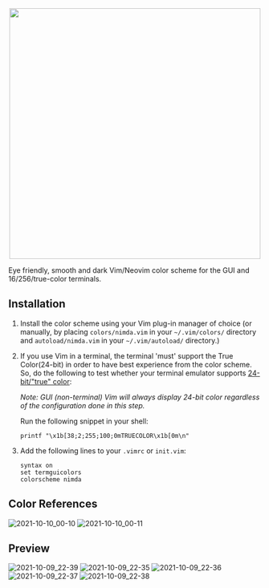 <div align="center">
  <img src="https://user-images.githubusercontent.com/39852038/136669587-d21af0db-4f9a-4b3f-bc87-d61ffa31cc89.png" width="500" />
</div>

Eye friendly, smooth and dark Vim/Neovim color scheme for the GUI and 16/256/true-color terminals.

## Installation

1. Install the color scheme using your Vim plug-in manager of choice (or manually, by placing `colors/nimda.vim` in your `~/.vim/colors/` directory and `autoload/nimda.vim` in your `~/.vim/autoload/` directory.)


2. If you use Vim in a terminal, the terminal 'must' support the True Color(24-bit) in order to have best experience from the color scheme. So, do the following to test whether your terminal emulator supports [24-bit/"true" color](https://gist.github.com/XVilka/8346728):

   _Note: GUI (non-terminal) Vim will always display 24-bit color regardless of the configuration done in this step._

   Run the following snippet in your shell:

   ```shell
   printf "\x1b[38;2;255;100;0mTRUECOLOR\x1b[0m\n"
   ```

3. Add the following lines to your `.vimrc` or `init.vim`:

   ```vim
   syntax on
   set termguicolors
   colorscheme nimda
   ```

## Color References
![2021-10-10_00-10](https://user-images.githubusercontent.com/39852038/136673888-9b59c245-9e70-4db4-9e2a-2b54cc437d9b.png)
![2021-10-10_00-11](https://user-images.githubusercontent.com/39852038/136673887-e1487709-0a6e-473a-a46d-3152fb3710c9.png)

## Preview
![2021-10-09_22-39](https://user-images.githubusercontent.com/39852038/136671906-a293a567-f657-410d-b60a-19fe5b43e22b.png)
![2021-10-09_22-35](https://user-images.githubusercontent.com/39852038/136671899-fd7249c3-8d03-4a74-a351-63f57e93659c.png)
![2021-10-09_22-36](https://user-images.githubusercontent.com/39852038/136671901-91f0d1bb-e0be-493a-b507-93ec37fcf531.png)
![2021-10-09_22-37](https://user-images.githubusercontent.com/39852038/136671904-2a22a622-9275-4f8d-b294-731b8afd061a.png)
![2021-10-09_22-38](https://user-images.githubusercontent.com/39852038/136671905-4e2c06e1-be35-4f31-85e4-8b54f8376475.png)

